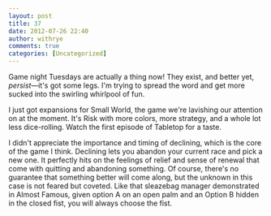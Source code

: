 ```yaml
---
layout: post
title: 37
date: 2012-07-26 22:40
author: withrye
comments: true
categories: [Uncategorized]
---
```

<span id="dropcap">G</span>ame night Tuesdays are actually a thing now! They exist, and better yet, <i>persist</i>&mdash;it's got some legs. I'm trying to spread the word and get more sucked into the swirling whirlpool of fun. 

I just got expansions for Small World, the game we're lavishing our attention on at the moment. It's Risk with more colors, more strategy, and a whole lot less dice-rolling. Watch the first episode of Tabletop for a taste. 

I didn't appreciate the importance and timing of declining, which is the core of the game I think. Declining lets you abandon your current race and pick a new one. It perfectly hits on the feelings of relief and sense of renewal that come with quitting and abandoning something. Of course, there's no guarantee that something better will come along, but the unknown in this case is not feared but coveted. Like that sleazebag manager demonstrated in Almost Famous, given option A on an open palm and an Option B hidden in the closed fist, you will always choose the fist.

